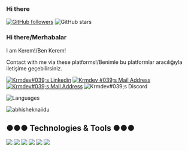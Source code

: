 ### Hi there 



[![GitHub followers](https://img.shields.io/github/followers/krmdevelopment?style=social)](https://github.com/krmdevelopment?tab=followers)
![GitHub stars](https://img.shields.io/github/stars/krmdevelopment?style=social)

### Hi there/Merhabalar
I am Kerem!/Ben Kerem!

Contact with me via these platforms!/Benimle bu platformlar aracılığıyla iletişime geçebilirsiniz.

 <a href="https://www.linkedin.com/in/krm-development-7038b1216/" target="_blank" rel="nofollow"><img alt="Krmdev#039;s Linkedin" src="https://img.shields.io/badge/LinkedIn-0077B5?style=for-the-badge&logo=linkedin&logoColor=white" /></a>
 <a href="mailto:krmdevelopmnt@gmail.com" target="_blank" rel="nofollow"><img alt="Krmdev
 #039;s Mail Address" src="https://img.shields.io/badge/Gmail-D14836?style=for-the-badge&logo=gmail&logoColor=white" /></a>
 <a href="https://twitter.com/Krm_dev?t=kXcCmqBZg6LJ7IaDHZNjgg&s=09" target="_blank" rel="nofollow"><img alt="Krmdev#039;s Mail Address" src="https://img.shields.io/badge/Twitter-0077B5?style=for-the-badge&logo=twitter&logoColor=white" /></a>
 <img alt="Krmdev#039;s Discord" src="https://img.shields.io/badge/Discord-Kerem%230002-blue" /></a>


![Languages](https://github-readme-stats.vercel.app/api/top-langs/?username=krmdevelopment&layout=compact&theme=dark)

<p align="left"> <img src="https://github-readme-stats.vercel.app/api?username=krmdevelopment&show_icons=true&theme=gotham" alt="abhisheknaiidu" />
  
## ●●● Technologies & Tools ●●●
<img src="https://img.shields.io/badge/C%23-5C2D91?style=for-the-badge&logo=c-sharp&logoColor=white"></img>
<img src="https://img.shields.io/badge/.NETCore-5C2D91?style=for-the-badge&logo=.net&logoColor=white"></img>
<img src="https://img.shields.io/badge/Java-red?style=for-the-badge&logo=Java&logoColor=white"></img>
<img src="https://img.shields.io/badge/JavaScript-yellow?style=for-the-badge&logo=Javascript&logoColor=white"></img>
<img src="https://img.shields.io/badge/react-blue?style=for-the-badge&logo=react&logoColor=white"></img>
<img src="https://img.shields.io/badge/Angular-red?style=for-the-badge&logo=angular&logoColor=white"></img>




<!--

Here are some ideas to get you started:

- ð­ Iâm currently working on ...
- ð± Iâm currently learning ...
- ð¯ Iâm looking to collaborate on ...
- ð¤ Iâm looking for help with ...
- ð¬ Ask me about ...
- ð« How to reach me: ...
- ð Pronouns: ...
- â¡ Fun fact: ...
-->



